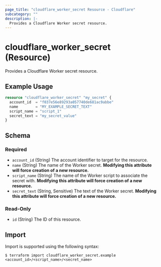 ```yaml
---
page_title: "cloudflare_worker_secret Resource - Cloudflare"
subcategory: ""
description: |-
  Provides a Cloudflare Worker secret resource.
---
```


# cloudflare_worker_secret (Resource)

Provides a Cloudflare Worker secret resource.

## Example Usage

```terraform
resource "cloudflare_worker_secret" "my_secret" {
  account_id  = "f037e56e89293a057740de681ac9abbe"
  name        = "MY_EXAMPLE_SECRET_TEXT"
  script_name = "script_1"
  secret_text = "my_secret_value"
}
```
<!-- schema generated by tfplugindocs -->
## Schema

### Required

- `account_id` (String) The account identifier to target for the resource.
- `name` (String) The name of the Worker secret. **Modifying this attribute will force creation of a new resource.**
- `script_name` (String) The name of the Worker script to associate the secret with. **Modifying this attribute will force creation of a new resource.**
- `secret_text` (String, Sensitive) The text of the Worker secret. **Modifying this attribute will force creation of a new resource.**

### Read-Only

- `id` (String) The ID of this resource.

## Import

Import is supported using the following syntax:

```shell
$ terraform import cloudflare_worker_secret.example <account_id>/<script_name>/<secret_name>
```
